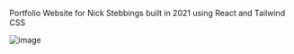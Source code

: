 Portfolio Website for Nick Stebbings built in 2021 using React and Tailwind CSS

![image](https://github.com/user-attachments/assets/587e5435-5664-49a3-a5c1-c2dd89c634ed)
